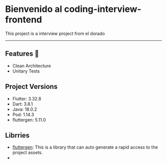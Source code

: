 # Bienvenido al coding-interview-frontend

This project is a interview project from el dorado

---

## Features 🎨

- Clean Architecture
- Unitary Tests

## Project Versions 

- Flutter: 3.32.8
- Dart: 3.8.1
- Java: 18.0.2
- Pod: 1.14.3
- fluttergen: 5.11.0

## Librries

- [fluttergen](https://pub.dev/packages/flutter_gen): This is a library that can auto generate a rapid access to the project assets.
- 